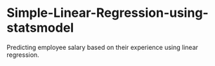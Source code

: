 # Simple-Linear-Regression-using-statsmodel
Predicting employee salary based on their experience using linear regression. 
